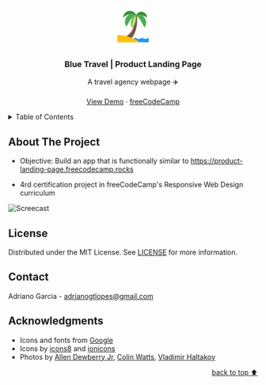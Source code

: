 <a name="readme-top"></a>

<!-- PROJECT LOGO -->
<br />
<div align="center">
<a href="https://adrianogtl.github.io/freecodecamp-product-landing-page/">
    <img src="assets/logo.png" alt="Logo" width="80" height="80">
  </a>

<h3 align="center">Blue Travel | Product Landing Page</h3>

  <p align="center">
    A travel agency webpage ✈️
    <br />
    <br />
    <a href="https://adrianogtl.github.io/freecodecamp-product-landing-page/">View Demo</a>
    ·
    <a href="https://www.freecodecamp.org/">freeCodeCamp</a>
  </p>
</div>


<!-- TABLE OF CONTENTS -->
<details>
  <summary>Table of Contents</summary>
  <ol>
    <li>
      <a href="#about-the-project">About The Project</a>
      <ul>
        <li><a href="#built-with">Built With</a></li>
      </ul>
    </li>
    <li><a href="#license">License</a></li>
    <li><a href="#contact">Contact</a></li>
    <li><a href="#acknowledgments">Acknowledgments</a></li>
  </ol>
</details>


<!-- ABOUT THE PROJECT -->
## About The Project


* Objective: Build an app that is functionally similar to https://product-landing-page.freecodecamp.rocks

* 4rd certification project in freeCodeCamp's Responsive Web Design curriculum

![Screecast][screencast]


<!-- LICENSE -->
## License

Distributed under the MIT License. See [LICENSE][license-url] for more information.


<!-- CONTACT -->
## Contact

Adriano Garcia - [adrianogtlopes@gmail.com](mailto:adrianogtlopes@gmail.com)


<!-- ACKNOWLEDGMENTS -->
## Acknowledgments

* Icons and fonts from [Google][google-url]
* Icons by [icons8][icons8-url] and [ionicons][ionicons-url]
* Photos by [Allen Dewberry Jr][img1], [Colin Watts][img2], [Vladimir Haltakov][img3]

<p align="right"><a href="#readme-top">back to top ⬆️</a></p>



<!-- MARKDOWN LINKS & IMAGES -->
<!-- https://www.markdownguide.org/basic-syntax/#reference-style-links -->

<!-- ABOUT -->
[screencast]: assets/screencast.gif

<!-- BUILT WITH -->
[github-pages]: https://pages.github.com/
[gimp-url]: https://www.gimp.org/

<!-- LICENSE -->
[license-url]: https://github.com/adrianogtl/freecodecamp-product-landing-page/blob/main/LICENSE

<!-- ACKNOWLEDGMENTS -->
[google-url]: https://fonts.google.com/
[ionicons-url]: https://ionic.io/ionicons
[icons8-url]: https://icons8.com/

<!-- Photos -->
[img1]: https://unsplash.com/photos/aerial-photography-of-body-of-water-XjKiG46fkQI
[img2]: https://unsplash.com/photos/boat-on-body-of-water-under-cloudy-sky-M1ObxvsWVhY
[img3]: https://unsplash.com/photos/white-and-blue-boat-on-sea-during-daytime-2SV7Arl6Ndk
